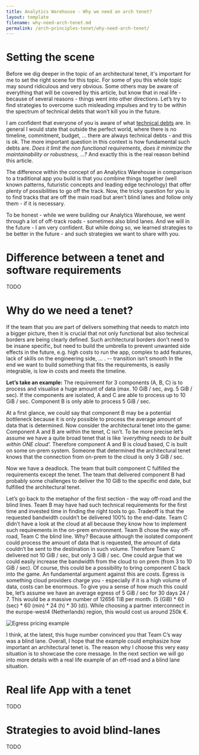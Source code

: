 ```yaml
---
title: Analytics Warehouse - Why we need an arch tenet?
layout: template
filename: why-need-arch-tenet.md
permalink: /arch-principles-tenet/why-need-arch-tenet/
--- 
```


# Setting the scene
Before we dig deeper in the topic of an architectural tenet, it's important for me to set the right scene for this topic. For some of you this whole topic may sound ridiculous and very obvious. Some others may be aware of everything that will be covered by this article, but know that in real life - because of several reasons - things went into other directions. Let’s try to find strategies to overcome such misleading impulses and try to be within the spectrum of technical debts that won’t kill you in the future.

I am confident that everyone of you is aware of what [technical debts](https://martinfowler.com/bliki/TechnicalDebt.html "Technical Debt by Martin Fowler") are. In general I would state that outside the perfect world, where there is no timeline, commitment, budget, … there are always technical debts - and this is ok. The more important question in this context is how fundamental such debts are. _Does it limit the non functional requirements, does it minimize the maintainability or robustness, ...?_ And exactly this is the real reason behind this article. 

The difference within the concept of an Analytics Warehouse in comparison to a traditional app you build is that you combine things together (well known patterns, futuristic concepts and leading edge technology) that offer plenty of possibilities to go off the track. Now, the tricky question for you is to find tracks that are off the main road but aren’t blind lanes and follow only them - if it is necessary. 

To be honest - while we were building our Analytics Warehouse, we went through a lot of off-track roads - sometimes also blind lanes. And we will in the future - I am very confident. But while doing so, we learned strategies to be better in the future - and such strategies we want to share with you.

# Difference between a tenet and software requirements
TODO

# Why do we need a tenet?
If the team that you are part of delivers something that needs to match into a bigger picture, then it is crucial that not only functional but also technical borders are being clearly defined. Such architectural borders don’t need to be insane specific, but need to build the umbrella to prevent unwanted side effects in the future, e.g. high costs to run the app, complex to add features, lack of skills on the engineering side, … . 
-- transition isn’t smooth
In the end we want to build something that fits the requirements, is easily integrable, is low in costs and meets the timeline. 

**Let’s take an example:** 
The requirement for 3 components (A, B, C)  is to process and visualise a huge amount of data (max. 10 GiB / sec, avg. 5 GiB / sec). If the components are isolated, A and C are able to process up to 10 GiB / sec. Component B is only able to process 5 GiB / sec. 

At a first glance, we could say that component B may be a potential bottleneck because it is only possible to process the average amount of data that is determined. Now consider the architectural tenet into the game: Component A and B are within the tenet, C isn’t. To be more precise let’s assume we have a quite broad tenet that is like _‘everything needs to be built within ONE cloud’._ Therefore component A and B is cloud based, C is built on some on-prem system. Someone that determined the architectural tenet knows that the connection from on-prem to the cloud is only 3 GiB / sec.

Now we have a deadlock. The team that built component C fulfilled the requirements except the tenet. The team that delivered component B had probably some challenges to deliver the 10 GiB to the specific end date, but fulfilled the architectural tenet.

Let’s go back to the metaphor of the first section - the way off-road and the blind lines. Team B may have had such technical requirements for the first time and invested time in finding the right tools to go. Tradeoff is that the requested bandwidth couldn’t be delivered 100% to the end-date. Team C didn’t have a look at the cloud at all because they know how to implement such requirements in the on-prem environment. Team B chose the way off-road, Team C the blind line. Why? Because although the isolated component could process the amount of data that is requested, the amount of data couldn’t be sent to the destination in such volume. Therefore Team C delivered not 10 GiB / sec, but only 3 GiB / sec. One could argue that we could easily increase the bandwidth from the cloud to on prem (from 3 to 10 GiB / sec). Of course, this could be a possibility to bring component C back into the game. An fundamental argument against this are costs. Egress is something cloud providers charge you - especially if it is a high volume of data, costs can be enormous. To give you a sense of how much this could be, let’s assume we have an average egress of 5 GiB / sec for 30 days 24 / 7. This would be a massive number of 12656 TiB per month. (5 (GiB) * 60 (sec) * 60 (min) * 24 (h) * 30 (d)). While choosing a partner interconnect in the europe-west4 (Netherlands) region, this would cost us around 250k €. 

![Egress pricing example]({{site.baseurl}}/2-arch-principles-tenet/why-need-arch-tenet/egress-pricing-example.png "Egress pricing example")

I think, at the latest, this huge number convinced you that Team C’s way was a blind lane. 
Overall, I hope that the example could emphasize how important an architectural tenet is. The reason why I choose this very easy situation is to showcase the core message. In the next section we will go into more details with a real life example of an off-road and a blind lane situation. 

# Real life App with a tenet
TODO

# Strategies to avoid blind-lanes
TODO




